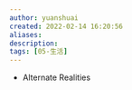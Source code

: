 ```yaml
---
author: yuanshuai
created: 2022-02-14 16:20:56
aliases: 
description:
tags: [05-生活]
---
```


- Alternate Realities
